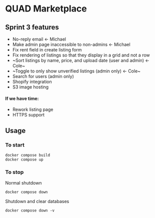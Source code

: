 # QUAD Marketplace

## Sprint 3 features
- No-reply email <- Michael
- Make admin page inaccessible to non-admins <- Michael
- Fix rent field in create listing form
- Fix rendering of listings so that they display in a grid and not a row
- ~Sort listings by name, price, and upload date (user and admin) <- Cole~
- ~Toggle to only show unverified listings (admin only) <- Cole~
- Search for users (admin only)
- Shopify integration
- S3 image hosting 
#### If we have time:
- Rework listing page
- HTTPS support

## Usage
### To start
```
docker compose build
docker compose up
```
### To stop
Normal shutdown
```
docker compose down
```
Shutdown and clear databases
```
docker compose down -v
```
